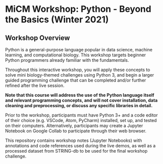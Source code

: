 # MiCM Workshop: Python - Beyond the Basics (Winter 2021)

## Workshop Overview
Python is a general-purpose language popular in data science, machine learning, and computational biology. This workshop targets beginner Python programmers already familiar with the fundamentals.

Throughout this interactive workshop, you will apply these concepts to solve mini biology-themed challenges using Python 3, and begin a larger guided programming challenge that can be completed and/or further refined after the live session.

**Note that this course will address the use of the Python language itself and relevant programming concepts, and will not cover installation, data cleaning and preprocessing, or discuss any specific libraries in detail.**

Prior to the workshop, participants must have Python 3+ and a code editor of their choice (e.g. VSCode, Atom, PyCharm) installed, set up, and tested on their computers. Alternatively, participants may create a Jupyter Notebook on Google Collab to participate through their web browser. 

This repository contains workshop notes (Jupyter Notebooks) with annotations and code references used during the live demos, as well as a processed dataset from STRING-db to be used for the final workshop challenge.
